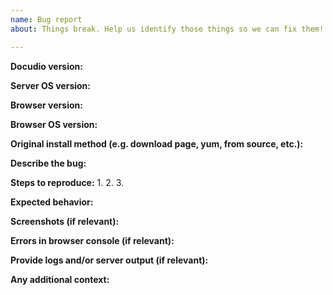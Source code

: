 ```yaml
---
name: Bug report
about: Things break. Help us identify those things so we can fix them!

---
```


**Docudio version:**

**Server OS version:**

**Browser version:**

**Browser OS version:**

**Original install method (e.g. download page, yum, from source, etc.):**

**Describe the bug:**

**Steps to reproduce:**
1.
2.
3.

**Expected behavior:**

**Screenshots (if relevant):**

**Errors in browser console (if relevant):**

**Provide logs and/or server output (if relevant):**

**Any additional context:**
